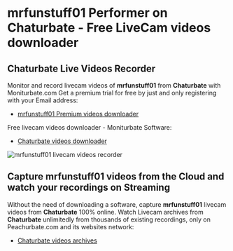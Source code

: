 # mrfunstuff01 Performer on Chaturbate - Free LiveCam videos downloader

## Chaturbate Live Videos Recorder

Monitor and record livecam videos of **mrfunstuff01** from **Chaturbate** with Moniturbate.com
Get a premium trial for free by just and only registering with your Email address:
* [mrfunstuff01 Premium videos downloader](https://moniturbate.com/request-demo-licence-key.html)

Free livecam videos downloader - Moniturbate Software:
* [Chaturbate videos downloader](https://moniturbate.com/moniturbate-download-software.html)

![mrfunstuff01 livecam videos recorder](https://peachurnet.com/templates/moniturbate-software.png)


## Capture mrfunstuff01 videos from the Cloud and watch your recordings on Streaming

Without the need of downloading a software, capture **mrfunstuff01** livecam videos from **Chaturbate** 100% online.
Watch Livecam archives from **Chaturbate** unlimitedly from thousands of existing recordings, only on Peachurbate.com and its websites network:
* [Chaturbate videos archives](https://peachurnet.com/)